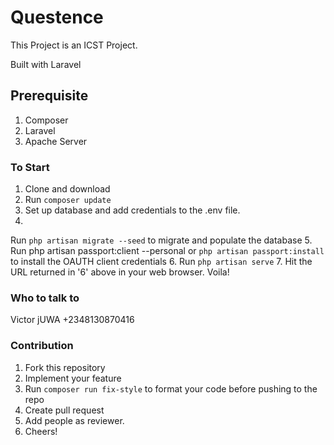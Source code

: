 # Questence

This Project is an ICST Project.

Built with Laravel

## Prerequisite

1. Composer
2. Laravel
3. Apache Server

### To Start

1. Clone and download
2. Run `composer update`
3. Set up database and add credentials to the .env file.
4. 
Run  `php artisan migrate --seed` to migrate and populate the database
5. Run php artisan passport:client --personal or  `php artisan passport:install` to install the OAUTH client credentials
6. Run `php artisan serve`
7. Hit the URL returned in '6' above in your web browser. Voila!

### Who to talk to

Victor jUWA 
+2348130870416

### Contribution

1. Fork this repository
2. Implement your feature
3. Run `composer run fix-style` to format your code before pushing to the repo
4. Create pull request
5. Add people as reviewer.
6. Cheers!
